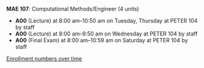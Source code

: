 **MAE 107**: Computational Methods/Engineer (4 units)

- **A00** (Lecture) at 8:00 am–10:50 am on Tuesday, Thursday at PETER 104 by staff
- **A00** (Lecture) at 8:00 am–9:50 am on Wednesday at PETER 104 by staff
- **A00** (Final Exam) at 8:00 am–10:59 am on Saturday at PETER 104 by staff

[Enrollment numbers over time](./MAE107.tsv)
